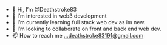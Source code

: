 - 👋 Hi, I’m @Deathstroke83
- 👀 I’m interested in web3 development
- 🌱 I’m currently learning full stack web dev as im new.
- 💞️ I’m looking to collaborate on front and back end web dev.
- 📫 How to reach me ...deathstroke83191@gmail.com

<!---
Deathstroke83/Deathstroke83 is a ✨ special ✨ repository because its `README.md` (this file) appears on your GitHub profile.
You can click the Preview link to take a look at your changes.
--->
